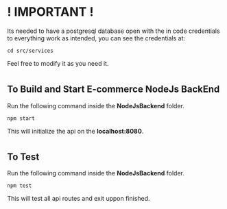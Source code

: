 # **! IMPORTANT !**
Its needed to have a postgresql database open with the in code credentials to everything work as intended, you can see the credentials at:
```
cd src/services
```
Feel free to modify it as you need it.
#
## To Build and Start E-commerce NodeJs BackEnd 
Run the following command inside the **NodeJsBackend** folder.
```
npm start
```
This will initialize the api on the **localhost:8080**.
#
## To Test
Run the following command inside the **NodeJsBackend** folder.
```
npm test
```
This will test all api routes and exit uppon finished.